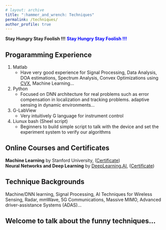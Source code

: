 ```yaml
---
# layout: archive
title: ":hammer_and_wrench: Techniques"
permalink: /techniques/
author_profile: true
---
```

**Stay Hungry Stay Foolish !!!**
<span style="color:blue"> **Stay Hungry Stay Foolish !!!**</span>
## Progaramming Experience
1. Matlab
   * Have very good experience for Signal Processing, Data Analysis, DOA estimations, Spectrum Analysis, Convex Optimizations using [CVX](http://cvxr.com/cvx/), Machine Learning...
2. Python
   * Focused on DNN architecture for real problems such as error compensation in localization and tracking problems. adaptive sensing in dynamic environments...
3. G-LabView
   * Very intuitively G language for instrument control
4. Liunux bash (Sheel script)
   * Beginners to build simple script to talk with the device and set the experiment system to verify our algorithms 

## Online Courses and Certificates
**Machine Learning** by Stanford University, ([Certificate](https://xiaolu1263.github.io/files/MachineLearning.pdf)) <br>
**Neural Networks and Deep Learning** by [DeepLearning.AI](https://www.deeplearning.ai/), ([Certificate](https://xiaolu1263.github.io/files/DNN.pdf))

## Technique Backgrounds
Machine/DNN learning, Signal Processing, AI Techniques for Wireless Sensing, Radar, mmWave, 5G Communications, Massive MIMO, 
Advanced driver-assistance Systems (ADAS)...

## Welcome to talk about the funny techniques...
